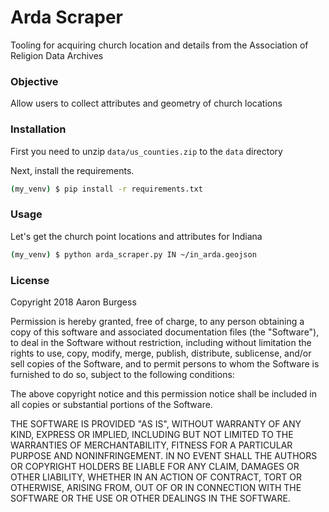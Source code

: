 # Arda Scraper
Tooling for acquiring church location and details from the Association of Religion Data Archives

### Objective

Allow users to collect attributes and geometry of church locations

### Installation

First you need to unzip ```data/us_counties.zip``` to the ```data``` directory

Next, install the requirements.

```bash
(my_venv) $ pip install -r requirements.txt
```

### Usage

Let's get the church point locations and attributes for Indiana

```bash
(my_venv) $ python arda_scraper.py IN ~/in_arda.geojson
```

### License

Copyright 2018 Aaron Burgess

Permission is hereby granted, free of charge, to any person obtaining a copy of this software and associated documentation files (the "Software"), to deal in the Software without restriction, including without limitation the rights to use, copy, modify, merge, publish, distribute, sublicense, and/or sell copies of the Software, and to permit persons to whom the Software is furnished to do so, subject to the following conditions:

The above copyright notice and this permission notice shall be included in all copies or substantial portions of the Software.

THE SOFTWARE IS PROVIDED "AS IS", WITHOUT WARRANTY OF ANY KIND, EXPRESS OR IMPLIED, INCLUDING BUT NOT LIMITED TO THE WARRANTIES OF MERCHANTABILITY, FITNESS FOR A PARTICULAR PURPOSE AND NONINFRINGEMENT. IN NO EVENT SHALL THE AUTHORS OR COPYRIGHT HOLDERS BE LIABLE FOR ANY CLAIM, DAMAGES OR OTHER LIABILITY, WHETHER IN AN ACTION OF CONTRACT, TORT OR OTHERWISE, ARISING FROM, OUT OF OR IN CONNECTION WITH THE SOFTWARE OR THE USE OR OTHER DEALINGS IN THE SOFTWARE.

